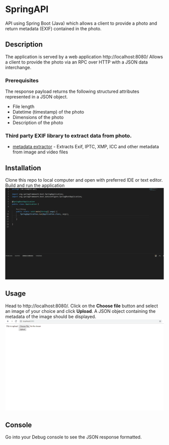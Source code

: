 # SpringAPI
API using Spring Boot (Java) which allows a client to provide a photo and return metadata (EXIF) contained in the photo.

## Description
The application is served by a web application http://localhost:8080/
Allows a client to provide the photo via an RPC over HTTP with a JSON data interchange.

### Prerequisites
The response payload returns the following structured attributes represented in a JSON object.

* File length
* Datetime (timestamp) of the photo
* Dimensions of the photo
* Description of the photo

### Third party EXIF library to extract data from photo.

* [metadata extractor](https://github.com/drewnoakes/metadata-extractor) - Extracts Exif, IPTC, XMP, ICC and other metadata from image and video files

## Installation 
Clone this repo to local computer and open with preferred IDE or text editor. Build and run the application
![](installation.gif) 


## Usage
Head to http://localhost:8080/. Click on the **Choose file** button and select an image of your choice and click **Upload**. A JSON object containing the metadata of the image should be displayed.
![](usage.gif)

## Console
Go into your Debug console to see the JSON response formatted.

